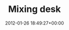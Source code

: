 ---
title:		"Mixing desk"
type:		"photos"
mediatype:		"upload"
location:		"Dublin, Ireland"
date:		"2012-01-26 18:49:27+00:00"
album:		"music"
filename:		"mixing-desk.md"
series:		"closeups"
cl_public_id:		"music/mixing-desk"
cl_version:		1497004854
format:		"tiff"
bytes:		6200888
width:		2560
height:		1440
colours:
- "#C6C5B0"
- "#302C18"
- "#9A997F"
- "#D9D2BD"
- "#7C7753"
- "#CFB177"
- "#83754C"
- "#130D02"
- "#010100"
- "#100500"
- "#2D301A"
- "#70734D"
exposure_mode:		"Manual"
program:		"Manual"
aperture:		"22.0"
focal_length:		"50.0 mm"
iso:		"800"
shutter_speed:		"1/40"
metering:		"Spot"
flash:		"Off, Did not fire"
white_balance:		"Custom"
colour_temp:		"4800"
has_crop:		"false"
orientation:		"Horizontal (normal)"
camera_model:		"NIKON D7000"
lens_info:		"0mm f/0"
artist:		"Matt Finucane"
x_resolution:		"300"
y_resolution:		"300"
---